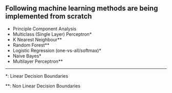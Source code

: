 ## Following machine learning methods are being implemented from scratch

* Principle Component Analysis
* Multiclass (Single Layer) Perceptron*
* K Nearest Neighbour**
* Random Forest**
* Logistic Regression (one-vs-all/softmax)*
* Naive Bayes*
* Multilayer Perceptron**
--------------------------------
*: Linear Decision Boundaries

**: Non Linear Decision Boundaries

